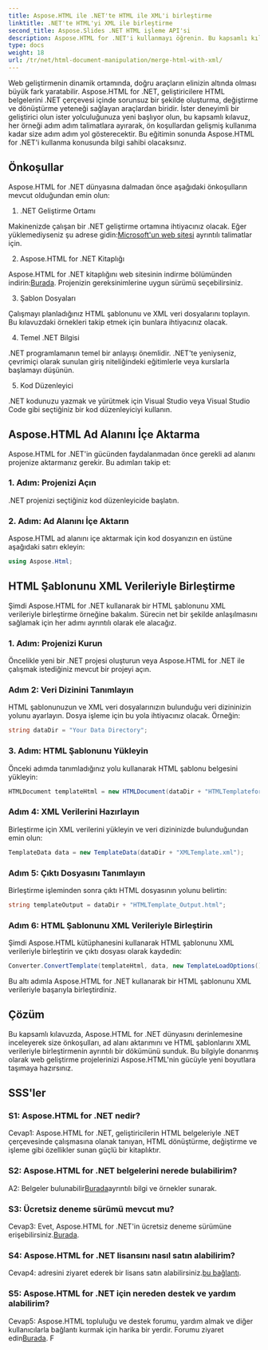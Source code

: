 ```yaml
---
title: Aspose.HTML ile .NET'te HTML ile XML'i birleştirme
linktitle: .NET'te HTML'yi XML ile birleştirme
second_title: Aspose.Slides .NET HTML işleme API'si
description: Aspose.HTML for .NET'i kullanmayı öğrenin. Bu kapsamlı kılavuzla ad alanını içe aktarın, HTML'yi XML ile birleştirin ve web geliştirme becerilerinizi geliştirin.
type: docs
weight: 18
url: /tr/net/html-document-manipulation/merge-html-with-xml/
---
```


Web geliştirmenin dinamik ortamında, doğru araçların elinizin altında olması büyük fark yaratabilir. Aspose.HTML for .NET, geliştiricilere HTML belgelerini .NET çerçevesi içinde sorunsuz bir şekilde oluşturma, değiştirme ve dönüştürme yeteneği sağlayan araçlardan biridir. İster deneyimli bir geliştirici olun ister yolculuğunuza yeni başlıyor olun, bu kapsamlı kılavuz, her örneği adım adım talimatlara ayırarak, ön koşullardan gelişmiş kullanıma kadar size adım adım yol gösterecektir. Bu eğitimin sonunda Aspose.HTML for .NET'i kullanma konusunda bilgi sahibi olacaksınız.

## Önkoşullar

Aspose.HTML for .NET dünyasına dalmadan önce aşağıdaki önkoşulların mevcut olduğundan emin olun:

1. .NET Geliştirme Ortamı

 Makinenizde çalışan bir .NET geliştirme ortamına ihtiyacınız olacak. Eğer yüklemediyseniz şu adrese gidin:[Microsoft'un web sitesi](https://docs.microsoft.com/en-us/dotnet/core/install/) ayrıntılı talimatlar için.

2. Aspose.HTML for .NET Kitaplığı

Aspose.HTML for .NET kitaplığını web sitesinin indirme bölümünden indirin:[Burada](https://releases.aspose.com/html/net/). Projenizin gereksinimlerine uygun sürümü seçebilirsiniz.

3. Şablon Dosyaları

Çalışmayı planladığınız HTML şablonunu ve XML veri dosyalarını toplayın. Bu kılavuzdaki örnekleri takip etmek için bunlara ihtiyacınız olacak.

4. Temel .NET Bilgisi

.NET programlamanın temel bir anlayışı önemlidir. .NET'te yeniyseniz, çevrimiçi olarak sunulan giriş niteliğindeki eğitimlerle veya kurslarla başlamayı düşünün.

5. Kod Düzenleyici

.NET kodunuzu yazmak ve yürütmek için Visual Studio veya Visual Studio Code gibi seçtiğiniz bir kod düzenleyiciyi kullanın.

## Aspose.HTML Ad Alanını İçe Aktarma

Aspose.HTML for .NET'in gücünden faydalanmadan önce gerekli ad alanını projenize aktarmanız gerekir. Bu adımları takip et:

### 1. Adım: Projenizi Açın

.NET projenizi seçtiğiniz kod düzenleyicide başlatın.

### 2. Adım: Ad Alanını İçe Aktarın

Aspose.HTML ad alanını içe aktarmak için kod dosyanızın en üstüne aşağıdaki satırı ekleyin:

```csharp
using Aspose.Html;
```

## HTML Şablonunu XML Verileriyle Birleştirme

Şimdi Aspose.HTML for .NET kullanarak bir HTML şablonunu XML verileriyle birleştirme örneğine bakalım. Sürecin net bir şekilde anlaşılmasını sağlamak için her adımı ayrıntılı olarak ele alacağız.

### 1. Adım: Projenizi Kurun

Öncelikle yeni bir .NET projesi oluşturun veya Aspose.HTML for .NET ile çalışmak istediğiniz mevcut bir projeyi açın.

### Adım 2: Veri Dizinini Tanımlayın

HTML şablonunuzun ve XML veri dosyalarınızın bulunduğu veri dizininizin yolunu ayarlayın. Dosya işleme için bu yola ihtiyacınız olacak. Örneğin:

```csharp
string dataDir = "Your Data Directory";
```

### 3. Adım: HTML Şablonunu Yükleyin

Önceki adımda tanımladığınız yolu kullanarak HTML şablonu belgesini yükleyin:

```csharp
HTMLDocument templateHtml = new HTMLDocument(dataDir + "HTMLTemplateforXML.html");
```

### Adım 4: XML Verilerini Hazırlayın

Birleştirme için XML verilerini yükleyin ve veri dizininizde bulunduğundan emin olun:

```csharp
TemplateData data = new TemplateData(dataDir + "XMLTemplate.xml");
```

### Adım 5: Çıktı Dosyasını Tanımlayın

Birleştirme işleminden sonra çıktı HTML dosyasının yolunu belirtin:

```csharp
string templateOutput = dataDir + "HTMLTemplate_Output.html";
```

### Adım 6: HTML Şablonunu XML Verileriyle Birleştirin

Şimdi Aspose.HTML kütüphanesini kullanarak HTML şablonunu XML verileriyle birleştirin ve çıktı dosyası olarak kaydedin:

```csharp
Converter.ConvertTemplate(templateHtml, data, new TemplateLoadOptions(), templateOutput);
```

Bu altı adımla Aspose.HTML for .NET kullanarak bir HTML şablonunu XML verileriyle başarıyla birleştirdiniz.

## Çözüm

Bu kapsamlı kılavuzda, Aspose.HTML for .NET dünyasını derinlemesine inceleyerek size önkoşulları, ad alanı aktarımını ve HTML şablonlarını XML verileriyle birleştirmenin ayrıntılı bir dökümünü sunduk. Bu bilgiyle donanmış olarak web geliştirme projelerinizi Aspose.HTML'nin gücüyle yeni boyutlara taşımaya hazırsınız.

## SSS'ler

### S1: Aspose.HTML for .NET nedir?

Cevap1: Aspose.HTML for .NET, geliştiricilerin HTML belgeleriyle .NET çerçevesinde çalışmasına olanak tanıyan, HTML dönüştürme, değiştirme ve işleme gibi özellikler sunan güçlü bir kitaplıktır.

### S2: Aspose.HTML for .NET belgelerini nerede bulabilirim?

 A2: Belgeler bulunabilir[Burada](https://reference.aspose.com/html/net/)ayrıntılı bilgi ve örnekler sunarak.

### S3: Ücretsiz deneme sürümü mevcut mu?

 Cevap3: Evet, Aspose.HTML for .NET'in ücretsiz deneme sürümüne erişebilirsiniz.[Burada](https://releases.aspose.com/).

### S4: Aspose.HTML for .NET lisansını nasıl satın alabilirim?

 Cevap4: adresini ziyaret ederek bir lisans satın alabilirsiniz.[bu bağlantı](https://purchase.aspose.com/buy).

### S5: Aspose.HTML for .NET için nereden destek ve yardım alabilirim?

 Cevap5: Aspose.HTML topluluğu ve destek forumu, yardım almak ve diğer kullanıcılarla bağlantı kurmak için harika bir yerdir. Forumu ziyaret edin[Burada](https://forum.aspose.com/).
F